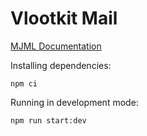 # Vlootkit Mail

[MJML Documentation](https://documentation.mjml.io/)

Installing dependencies:

```shell script
npm ci
```

Running in development mode:

```shell script
npm run start:dev
```
